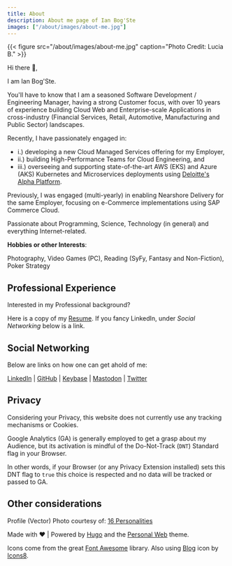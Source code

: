```yaml
---
title: About
description: About me page of Ian Bog'Ste
images: ["/about/images/about-me.jpg"]
---
```


{{< figure src="/about/images/about-me.jpg" caption="Photo Credit: Lucia B." >}}

Hi there :wave:,

I am Ian Bog'Ste.

You'll have to know that I am a seasoned Software Development / Engineering Manager, having a strong Customer focus, with over 10 years of experience building Cloud Web and Enterprise-scale Applications in cross-industry (Financial Services, Retail, Automotive, Manufacturing and Public Sector) landscapes.

Recently, I have passionately engaged in:
 - i.) developing a new Cloud Managed Services offering for my Employer,
 - ii.) building High-Performance Teams for Cloud Engineering, and
 - iii.) overseeing and supporting state-of-the-art AWS (EKS) and Azure (AKS) Kubernetes and Microservices deployments using [Deloitte's Alpha Platform](https://www2.deloitte.com/uk/en/pages/financial-services/solutions/alphaplatform.html).

Previously, I was engaged (multi-yearly) in enabling Nearshore Delivery for the same Employer, focusing on e-Commerce implementations using SAP Commerce Cloud.

Passionate about Programming, Science, Technology (in general) and everything Internet-related.


**Hobbies or other Interests**:

Photography, Video Games (PC), Reading (SyFy, Fantasy and Non-Fiction), Poker Strategy

## Professional Experience
Interested in my Professional background?

Here is a copy of my [Resume](/documents/2021-08-12-Resume-Bogdan-STEFAN.pdf). If you fancy LinkedIn, under *Social Networking* below is a link.

## Social Networking
Below are links on how one can get ahold of me:

[LinkedIn](https://www.linkedin.com/in/bogste/) | [GitHub](https://github.com/bogste) | [Keybase](https://keybase.io/b0gste) | [Mastodon](https://mstdn.social/@b0gste) | [Twitter](https://twitter.com/b0gste)

## Privacy
Considering your Privacy, this website does not currently use any tracking mechanisms or Cookies.

Google Analytics (GA) is generally employed to get a grasp about my Audience, but its activation is mindful of the Do-Not-Track (`DNT`) Standard flag in your Browser.

In other words, if your Browser (or any Privacy Extension installed) sets this DNT flag to `true` this choice is respected and no data will be tracked or passed to GA.


## Other considerations

Profile (Vector) Photo courtesy of: [16 Personalities](https://www.16personalities.com)

Made with :heart: | Powered by [Hugo](https://gohugo.io/) and the [Personal Web](https://github.com/bjacquemet/personal-web) theme.

Icons come from the great [Font Awesome](https://fontawesome.com/license) library. Also using [Blog](https://icons8.com/icon/18911/blog) icon by [Icons8](https://icons8.com).
